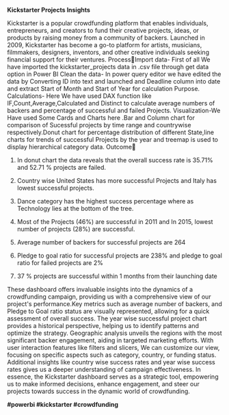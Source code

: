 **Kickstarter Projects Insights**

Kickstarter is a popular crowdfunding platform that enables individuals, entrepreneurs, and creators to fund their creative projects, ideas, or products by raising money from a community of backers. Launched in 2009,
Kickstarter has become a go-to platform for artists, musicians, filmmakers, designers, inventors, and other creative individuals seeking financial support for their ventures.
ProcessImport data- First of all We have imported the kickstarter_projects data in .csv file through get data option in Power BI
Clean the data- In power query editor we have edited the data by Converting ID into text and launched and Deadline column into date and extract Start of Month and Start of Year for calculation Purpose.
Calculations- Here We have used DAX function like IF,Count,Average,Calculated and Distinct to calculate average numbers of backers and percentage of successful and failed Projects.
Visualization-We Have used Some Cards and Charts here .Bar and Column chart for comparison of Sucessful projects by time range and countrywise respectively.Donut chart for percentage distribution of different
State,line charts for trends of successful Projects by the year and treemap is used to display hierarchical category data.
Outcome
1) In donut chart the data reveals that the overall success rate is 35.71% and 52.71 % projects are failed.

3) Country wise United States has more successful Projects and Italy has lowest successful projects.
 
5) Dance category has the highest success percentage where as Technology lies at the bottom of the tree.

7) Most of the Projects (46%) are successful in 2011 and In 2015, lowest number of projects (28%) are successful.
   
9) Average number of backers for successful projects are 264
 
11) Pledge to goal ratio for successful projects are 238% and pledge to goal ratio for failed projects are 2%
  
13) 37 % projects are successful within 1 months from their launching date
 
These dashboard offers invaluable insights into the dynamics of a crowdfunding campaign, providing us with a comprehensive view of our project's performance.Key metrics such as average number of backers, and
Pledge to Goal ratio status are visually represented, allowing for a quick assessment of overall success. The year wise successful project chart provides a historical perspective, helping us to identify patterns and
optimize the strategy. Geographic analysis unveils the regions with the most significant backer engagement, aiding in targeted marketing efforts. With user interaction features like filters and slicers, We can customize
our view, focusing on specific aspects such as category, country, or funding status. Additional insights like country wise success rates and year wise success rates gives us a deeper understanding of campaign
effectiveness. In essence, the Kickstarter dashboard serves as a strategic tool, empowering us to make informed decisions, enhance engagement, and steer our projects towards success in the dynamic world of
crowdfunding.

**#powerbi #kickstarter #crowdfunding**
